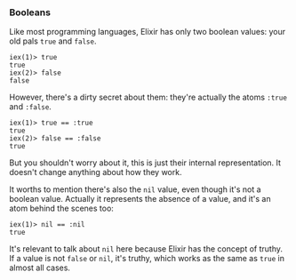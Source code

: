 ### Booleans

Like most programming languages, Elixir has only two boolean values: your old pals `true` and `false`.

```irb
iex(1)> true
true
iex(2)> false
false
```

However, there's a dirty secret about them: they're actually the atoms `:true` and `:false`.

```irb
iex(1)> true == :true
true
iex(2)> false == :false
true
```

But you shouldn't worry about it, this is just their internal representation. It doesn't change anything about how they work.

It worths to mention there's also the `nil` value, even though it's not a boolean value. Actually it represents the absence of a value, and it's an atom behind the scenes too:

```irb
iex(1)> nil == :nil
true
```

It's relevant to talk about `nil` here because Elixir has the concept of truthy. If a value is not `false` or `nil`, it's truthy, which works as the same as `true` in almost all cases.
